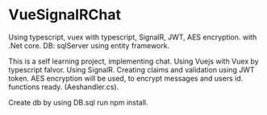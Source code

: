 # VueSignalRChat
Using typescript, vuex with typescript, SignalR, JWT, AES encryption. with .Net core.
DB: sqlServer using entity framework. 

This is a self learning project, implementing chat.
Using Vuejs with Vuex by typescript falvor.
Using SignalR.
Creating claims and validation using JWT token.
AES encryption will be used, to encrypt messages and users id. functions ready. (Aeshandler.cs).

Create db by using DB.sql
run npm install.


